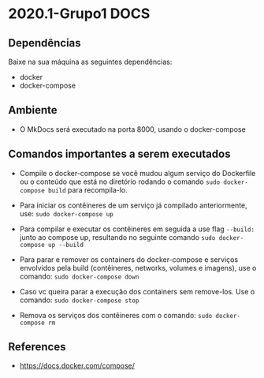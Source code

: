 # 2020.1-Grupo1 DOCS

## Dependências
Baixe na sua máquina as seguintes dependências:
* docker
* docker-compose

## Ambiente

* O MkDocs será executado na porta 8000, usando o docker-compose


## Comandos importantes a serem executados

* Compile o docker-compose se você mudou algum serviço do Dockerfile ou o conteúdo que está no diretório rodando o comando ```sudo docker-compose build``` para recompila-lo.

* Para iniciar os contêineres de um serviço já compilado anteriormente, use: ```sudo docker-compose up```

* Para compilar e executar os contêineres em seguida a use flag ```--build:``` junto ao compose up, resultando no seguinte comando ```sudo docker-compose up --build```

* Para parar e remover os containers do docker-compose e serviços envolvidos pela build (contêineres, networks, volumes e imagens), use o comando: ```sudo docker-compose down```

* Caso vc queira parar a execução dos containers sem remove-los. Use o comando: ```sudo docker-compose stop```

* Remova os serviços dos contêineres com o comando: ```sudo docker-compose rm```

## References

* https://docs.docker.com/compose/